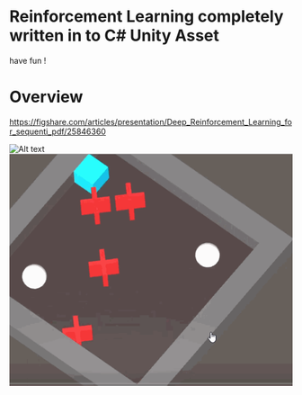 # Reinforcement Learning completely written in to C# Unity Asset 

have fun !
# Overview 
https://figshare.com/articles/presentation/Deep_Reinforcement_Learning_for_sequenti_pdf/25846360

![Alt text](Screenshot_1.gif?raw=true "pic")
![Alt text](ppo_grid0.gif?raw=true "pic")
